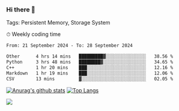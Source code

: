 ### Hi there 👋

Tags: Persistent Memory, Storage System

<!--

[![Anurag's github stats](https://github-readme-stats.vercel.app/api?username=wwyf)](https://github.com/anuraghazra/github-readme-stats)

[![Anurag's github stats](https://github-readme-stats.vercel.app/api?username=wwyf&count_private=true)](https://github.com/anuraghazra/github-readme-stats)


[![Top Langs](https://github-readme-stats.vercel.app/api/top-langs/?username=wwyf&count_private=true&&hide=jupyter%20notebook,html)](https://github.com/anuraghazra/github-readme-stats)



-->


⏱ Weekly coding time

<!--START_SECTION:waka-->

```txt
From: 21 September 2024 - To: 28 September 2024

Other      4 hrs 14 mins   █████████▓░░░░░░░░░░░░░░░   38.56 %
Python     3 hrs 48 mins   ████████▓░░░░░░░░░░░░░░░░   34.65 %
C++        1 hr 20 mins    ███░░░░░░░░░░░░░░░░░░░░░░   12.16 %
Markdown   1 hr 19 mins    ███░░░░░░░░░░░░░░░░░░░░░░   12.06 %
CSV        13 mins         ▓░░░░░░░░░░░░░░░░░░░░░░░░   02.05 %
```

<!--END_SECTION:waka-->



[![Anurag's github stats](https://github-readme-stats.vercel.app/api?username=wwyf&count_private=true&show_icons=true&hide_border=true)](https://github.com/anuraghazra/github-readme-stats) [![Top Langs](https://github-readme-stats.vercel.app/api/top-langs/?username=wwyf&count_private=true&hide=jupyter%20notebook,html,OpenEdge%20ABL&langs_count=10&layout=compact&hide_border=true)](https://github.com/anuraghazra/github-readme-stats)

<!--

[![willianrod's wakatime stats](https://github-readme-stats.vercel.app/api/wakatime?username=wwyf)](https://github.com/anuraghazra/github-readme-stats)


-->

![](https://hit.yhype.me/github/profile?user_id=23121291)
